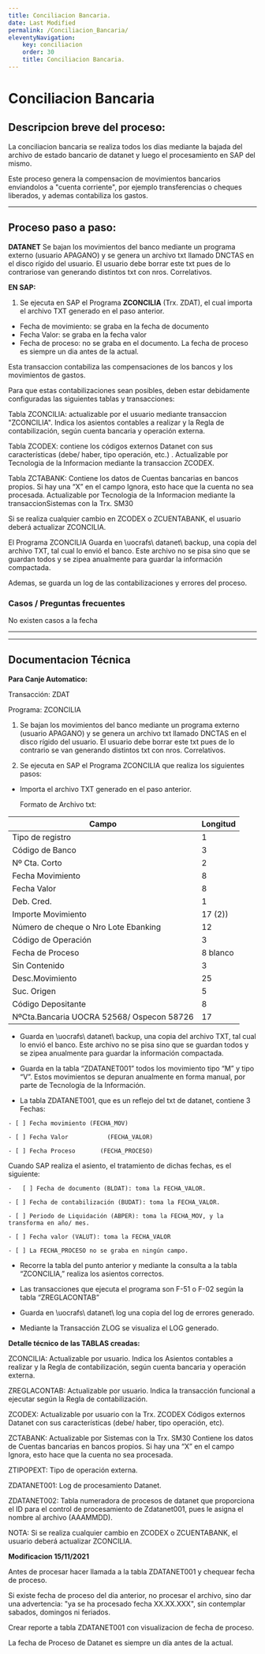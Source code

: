 ```yaml
---
title: Conciliacion Bancaria.
date: Last Modified
permalink: /Conciliacion_Bancaria/
eleventyNavigation:
    key: conciliacion
    order: 30
    title: Conciliacion Bancaria.
---
```

# Conciliacion Bancaria

## Descripcion breve del proceso:

La conciliacion bancaria se realiza todos los dias mediante la bajada del archivo de estado bancario de datanet y luego el procesamiento en SAP del mismo.

Este proceso genera la compensacion de movimientos bancarios enviandolos a "cuenta corriente", por ejemplo transferencias o cheques liberados, y ademas contabiliza los gastos.

---

## Proceso paso a paso:

**DATANET**
Se bajan los movimientos del banco mediante un programa externo (usuario APAGANO) y se  genera un archivo txt llamado DNCTAS en el disco rígido del usuario. El usuario debe borrar este txt pues de lo contrariose van generando distintos txt con nros. Correlativos.

**EN SAP:**

1) Se ejecuta en SAP el Programa **ZCONCILIA** (Trx. ZDAT),  el cual importa el archivo TXT  generado en el paso anterior.

* Fecha de movimiento:  se graba en la fecha de documento
* Fecha Valor: se graba en la fecha valor
* Fecha de proceso: no se graba en el documento. La fecha de proceso es siempre un dia antes de la actual.

Esta transaccion contabiliza las compensaciones de los bancos y los movimientos de gastos.

Para que estas contabilizaciones sean posibles, deben estar debidamente configuradas las siguientes tablas y transacciones:

Tabla ZCONCILIA: actualizable por el usuario mediante transaccion "ZCONCILIA". Indica los asientos contables a realizar y la Regla de contabilización, según cuenta
bancaria y operación externa.

Tabla ZCODEX: contiene los códigos externos Datanet con sus características (debe/ haber, tipo operación, etc.) . Actualizable por Tecnologia de la Informacion mediante la transaccion ZCODEX.

Tabla ZCTABANK:  Contiene los datos de Cuentas bancarias en bancos propios. Si hay una “X” en el campo Ignora, esto hace que la 		cuenta no sea procesada. Actualizable por Tecnologia de la Informacion mediante la transaccionSistemas con la Trx. SM30

Si se realiza cualquier cambio en ZCODEX o ZCUENTABANK, el usuario deberá actualizar ZCONCILIA.

El Programa ZCONCILIA Guarda en \uocrafs\ datanet\ backup, una copia del archivo TXT, tal cual lo envió el banco. Este archivo no se pisa sino que se guardan todos y se zipea anualmente para guardar la información compactada.

Ademas, se guarda un log de las contabilizaciones y errores del proceso.

### Casos / Preguntas frecuentes

No existen casos a la fecha

---

---

## Documentacion Técnica

**Para Canje Automatico:**

Transacción: ZDAT

Programa: ZCONCILIA

1. Se bajan los movimientos del banco mediante un programa externo (usuario APAGANO) y se  genera un archivo txt llamado DNCTAS en el
disco rígido del usuario. El usuario debe borrar este txt pues de lo contrario se van generando distintos txt con nros. Correlativos.

2. Se ejecuta en SAP el Programa ZCONCILIA que realiza los siguientes pasos:

* Importa el archivo TXT  generado en el paso anterior.

    Formato de Archivo txt:

| **Campo**                            | **Longitud** |
| ------------------------------------------ | ------------------ |
| Tipo de registro                           | 1                  |
| Código de Banco                           | 3                  |
| Nº Cta. Corto                             | 2                  |
| Fecha Movimiento                           | 8                  |
| Fecha Valor                                | 8                  |
| Deb. Cred.                                 | 1                  |
| Importe Movimiento                         | 17 (2))            |
| Número de cheque o Nro Lote Ebanking      | 12                 |
| Código de Operación                      | 3                  |
| Fecha de Proceso                           | 8 blanco           |
| Sin Contenido                              | 3                  |
| Desc.Movimiento                            | 25                 |
| Suc. Origen                                | 5                  |
| Código Depositante                        | 8                  |
| NºCta.Bancaria UOCRA 52568/ Ospecon 58726 | 17                 |

* Guarda en \uocrafs\ datanet\ backup, una copia del archivo TXT, tal cual lo envió el banco. Este archivo no se pisa sino que se guardan todos y se zipea anualmente para guardar la información compactada.

* Guarda en la tabla  “ZDATANET001” todos los movimiento tipo “M” y tipo “V”. Estos movimientos se depuran
anualmente en forma manual, por parte de Tecnología de la Información.

* La  tabla ZDATANET001, que es un reflejo del txt de datanet, contiene 3 Fechas:

```
- [ ] Fecha movimiento (FECHA_MOV)

- [ ] Fecha Valor           (FECHA_VALOR)

- [ ] Fecha Proceso       (FECHA_PROCESO)
```

Cuando SAP realiza el asiento, el tratamiento de dichas fechas, es el siguiente:

```
-   [ ] Fecha de documento (BLDAT): toma la FECHA_VALOR.

- [ ] Fecha de contabilización (BUDAT): toma la FECHA_VALOR.

- [ ] Periodo de Liquidación (ABPER): toma la FECHA_MOV, y la transforma en año/ mes.

- [ ] Fecha valor (VALUT): toma la FECHA_VALOR

- [ ] La FECHA_PROCESO no se graba en ningún campo.
```

* Recorre la tabla del punto anterior y mediante la consulta a la tabla “ZCONCILIA,” realiza los asientos correctos.

* Las transacciones que ejecuta el programa son F-51 o F-02 según la tabla “ZREGLACONTAB”

* Guarda en \uocrafs\ datanet\ log una copia del log de errores generado.

* Mediante la Transacción ZLOG se visualiza el LOG generado.

**Detalle técnico de las TABLAS creadas:**

ZCONCILIA:
Actualizable por usuario.
Indica los Asientos contables a realizar y la Regla de contabilización, según cuenta bancaria y operación externa.

ZREGLACONTAB:
Actualizable por usuario.
Indica la transacción funcional a ejecutar según la Regla de contabilización.

ZCODEX:
Actualizable por usuario con la Trx. ZCODEX
Códigos externos Datanet con sus características (debe/ haber, tipo operación, etc).

ZCTABANK:
Actualizable por Sistemas con la Trx. SM30
Contiene los datos de Cuentas bancarias en bancos propios. Si hay una “X” en el campo Ignora, esto hace que la cuenta no sea procesada.

ZTIPOPEXT:
Tipo de operación externa.

ZDATANET001:
Log de procesamiento Datanet.

ZDATANET002:
Tabla numeradora de procesos de datanet que proporciona el ID para el control de procesamiento de Zdatanet001, pues le asigna el nombre al archivo (AAAMMDD).

NOTA: Si se realiza cualquier cambio en ZCODEX o ZCUENTABANK, el usuario deberá actualizar ZCONCILIA.

**Modificacion 15/11/2021**

Antes de procesar hacer llamada a la tabla ZDATANET001 y chequear fecha de proceso.

Si existe fecha de proceso del dia anterior, no procesar el archivo, sino dar una advertencia: "ya se ha procesado fecha XX.XX.XXX", sin contemplar sabados, domingos ni feriados.

Crear reporte a tabla ZDATANET001 con visualizacion de fecha de proceso.

La fecha de Proceso de
Datanet es siempre un día antes de la actual.

